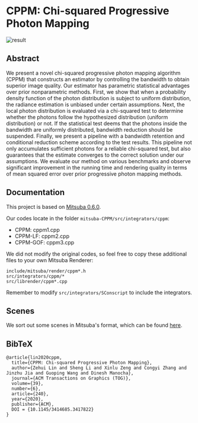 # CPPM: Chi-squared Progressive Photon Mapping

![result](https://bactlink.github.io/CPPM/papers_268s3.jpg)

## Abstract
We present a novel chi-squared progressive photon mapping algorithm (CPPM) that constructs an estimator by controlling the bandwidth to obtain superior image quality. Our estimator has parametric statistical advantages over prior nonparametric methods. First, we show that when a probability density function of the photon distribution is subject to uniform distribution, the radiance estimation is unbiased under certain assumptions. Next, the local photon distribution is evaluated via a chi-squared test to determine whether the photons follow the hypothesized distribution (uniform distribution) or not. If the statistical test deems that the photons inside the bandwidth are uniformly distributed, bandwidth reduction should be suspended. Finally, we present a pipeline with a bandwidth retention and conditional reduction scheme according to the test results. This pipeline not only accumulates sufficient photons for a reliable chi-squared test, but also guarantees that the estimate converges to the correct solution under our assumptions. We evaluate our method on various benchmarks and observe significant improvement in the running time and rendering quality in terms of mean squared error over prior progressive photon mapping methods.

## Documentation
This project is based on [Mitsuba 0.6.0](https://github.com/mitsuba-renderer/mitsuba).

Our codes locate in the folder `mitsuba-CPPM/src/integrators/cppm`:
- CPPM: cppm1.cpp
- CPPM-LF: cppm2.cpp
- CPPM-GOF: cppm3.cpp

We did not modify the original codes, so feel free to copy these additional files to your own Mitsuba Renderer:
```
include/mitsuba/render/cppm*.h
src/integrators/cppm/*
src/librender/cppm*.cpp
```
Remember to modify ```src/integrators/SConscript``` to include the integrators.

## Scenes
We sort out some scenes in Mitsuba's format, which can be found [here](https://github.com/bacTlink/mitsuba-CPPM-scenes).

## BibTeX
```
@article{lin2020cppm,
  title={CPPM: Chi-squared Progressive Photon Mapping},
  author={Zehui Lin and Sheng Li and Xinlu Zeng and Congyi Zhang and Jinzhu Jia and Guoping Wang and Dinesh Manocha},
  journal={ACM Transactions on Graphics (TOG)},
  volume={39},
  number={6},
  article={240},
  year={2020},
  publisher={ACM},
  DOI = {10.1145/3414685.3417822}
}
```
